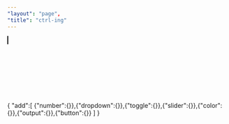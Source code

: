 ```yaml
---
"layout": "page",
"title": "ctrl-ing"
---
```


<canvas id="c" width="750" height="401" style="left:0rem;border:1px solid black;"></canvas>
<div style="position:relative;width:20rem;top:-29rem;left:1rem">

# `<ctrl-ing>`

Take control over objects with this minimalistic panel designed as custom HTML element.

</div>
<ctrl-ing ref="model" xOffset=50>
{
    "add":[ {"number":{}},{"dropdown":{}},{"toggle":{}},{"slider":{}},{"color":{}},{"output":{}},{"button":{}} ]
}
</ctrl-ing>

<script src="./bin/canvasInteractor.js"></script>
<script src="./bin/g2.core.js"></script>
<script src="./bin/g2.lib.js"></script>
<script src="./bin/g2.ext.js"></script>
<script src="./bin/g2.selector.js"></script>

<script>
const ctx = document.getElementById('c').getContext('2d');
const interactor = canvasInteractor.create(ctx, {x:200,y:200,cartesian:true});
const selector = g2.selector(interactor.evt);  // sharing 'evt' object ... !
const ctrlUpdate = () => document.getElementById('ctrl').update(); //ctrl-ing API for manual update
var model = { 
    mass: [ { x:0,y:0,m:10,label:'A' },
            { x:100,y:0,m:16,label:'B' },
            { x:0,y:-100,m:1,label:'C' }],
}
const g = g2().clr()                          // important with 'interaction'
              .view(interactor.view)           // view sharing ... !
              .grid()

interactor.on('tick', (e) => { g.exe(selector).exe(ctx) } )
          .on('pan',  (e) => { interactor.view.x += e.dx; interactor.view.y += e.dy; })
          .on('drag', (e) => {
              if (selector.selection && selector.selection.drag) {
                  selector.selection.drag({x:e.xusr,y:e.yusr,dx:e.dxusr,dy:e.dyusr,mode:'drag'});
                  update(e);
                  centroid.del().gnd(model.centroid);
                  ctrlUpdate();
              }})
          .startTimer();
</script>